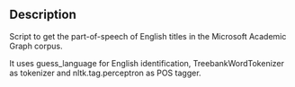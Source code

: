 ## Description

Script to get the part-of-speech of English titles in the Microsoft Academic Graph corpus. 

It uses guess_language for English identification, TreebankWordTokenizer as tokenizer and nltk.tag.perceptron as POS tagger.
